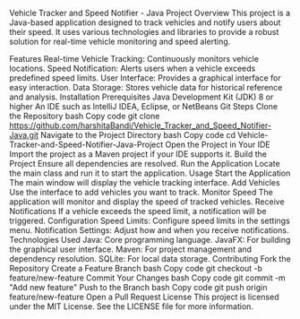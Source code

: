 Vehicle Tracker and Speed Notifier - Java Project
Overview
This project is a Java-based application designed to track vehicles and notify users about their speed. It uses various technologies and libraries to provide a robust solution for real-time vehicle monitoring and speed alerting.

Features
Real-time Vehicle Tracking: Continuously monitors vehicle locations.
Speed Notification: Alerts users when a vehicle exceeds predefined speed limits.
User Interface: Provides a graphical interface for easy interaction.
Data Storage: Stores vehicle data for historical reference and analysis.
Installation
Prerequisites
Java Development Kit (JDK) 8 or higher
An IDE such as IntelliJ IDEA, Eclipse, or NetBeans
Git
Steps
Clone the Repository
bash
Copy code
git clone  https://github.com/harshitaBandi/Vehicle_Tracker_and_Speed_Notifier-Java.git
Navigate to the Project Directory
bash
Copy code
cd Vehicle-Tracker-and-Speed-Notifier-Java-Project
Open the Project in Your IDE
Import the project as a Maven project if your IDE supports it.
Build the Project
Ensure all dependencies are resolved.
Run the Application
Locate the main class and run it to start the application.
Usage
Start the Application
The main window will display the vehicle tracking interface.
Add Vehicles
Use the interface to add vehicles you want to track.
Monitor Speed
The application will monitor and display the speed of tracked vehicles.
Receive Notifications
If a vehicle exceeds the speed limit, a notification will be triggered.
Configuration
Speed Limits: Configure speed limits in the settings menu.
Notification Settings: Adjust how and when you receive notifications.
Technologies Used
Java: Core programming language.
JavaFX: For building the graphical user interface.
Maven: For project management and dependency resolution.
SQLite: For local data storage.
Contributing
Fork the Repository
Create a Feature Branch
bash
Copy code
git checkout -b feature/new-feature
Commit Your Changes
bash
Copy code
git commit -m "Add new feature"
Push to the Branch
bash
Copy code
git push origin feature/new-feature
Open a Pull Request
License
This project is licensed under the MIT License. See the LICENSE file for more information.
